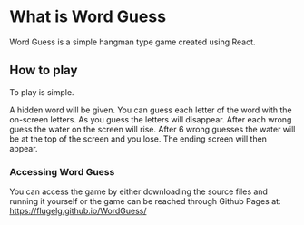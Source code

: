 # What is Word Guess

Word Guess is a simple hangman type game created using React. 

## How to play

To play is simple. 

A hidden word will be given. You can guess each letter of the word with the on-screen letters. As you guess the letters will disappear. After each wrong guess the water on the screen will rise. After 6 wrong guesses the water will be at the top of the screen and you lose. The ending screen will then appear.

### Accessing Word Guess

You can access the game by either downloading the source files and running it yourself or the game can be reached through Github Pages at:
https://flugelg.github.io/WordGuess/
